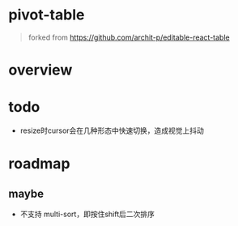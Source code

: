 # pivot-table

> forked from https://github.com/archit-p/editable-react-table

# overview

# todo
- resize时cursor会在几种形态中快速切换，造成视觉上抖动
# roadmap

## maybe

- 不支持 multi-sort，即按住shift后二次排序
